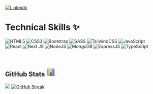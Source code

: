 
[![LinkedIn](https://img.shields.io/badge/LinkedIn-%230077B5.svg?logo=linkedin&logoColor=white)](https://www.linkedin.com/in/gamzeşirin/) 

# Technical Skills ✨
![HTML5](https://img.shields.io/badge/html5-%23E34F26.svg?style=flat-square&logo=html5&logoColor=white)
![CSS3](https://img.shields.io/badge/css3-%231572B6.svg?style=flat-square&logo=css3&logoColor=white)
![Bootstrap](https://img.shields.io/badge/bootstrap-%231572B6.svg?style=flat-square&logo=bootstrap&logoColor=white)
![SASS](https://img.shields.io/badge/SASS-hotpink.svg?style=flat-square&logo=SASS&logoColor=white)
![TailwindCSS](https://img.shields.io/badge/tailwindcss-%2338B2AC.svg?style=flat-square&logo=tailwind-css&logoColor=white)
![JavaScript](https://img.shields.io/badge/javascript-%23323330.svg?style=flat-square&logo=javascript&logoColor=%23F7DF1E)
![React](https://img.shields.io/badge/react-%2320232a.svg?style=flat-square&logo=react&logoColor=%2361DAFB)
![Next JS](https://img.shields.io/badge/Nextjs-black?style=flat-square&logo=next.js&logoColor=white)
![NodeJS](https://img.shields.io/badge/node.js-6DA55F?style=flat-square&logo=node.js&logoColor=white)
![MongoDB](https://img.shields.io/badge/MongoDB-%234ea94b.svg?style=flat-square&logo=mongodb&logoColor=white)
![ExpressJS](https://img.shields.io/badge/express.js-%234ea94b.svg?style=flat-square&logo=express.js&logoColor=white)
![TypeScript](https://img.shields.io/badge/typescript-%23323330.svg?style=flat-square&logo=typescript&logoColor=%23F7DF1E)

<br/>

## GitHub Stats <img src="assets/images/Bar Chart.png" width="30">
![](https://github-readme-stats.vercel.app/api/top-langs/?username=gamzesirin&theme=dark&hide_border=true&include_all_commits=false&count_private=false&layout=compact)
<a href="https://git.io/streak-stats"><img src="https://streak-stats.demolab.com?user=gamzesirin&theme=dark&hide_border=true&border_radius=2&locale=tr&date_format=j%20M%5B%20Y%5D&card_width=500" alt="GitHub Streak" /></a>

